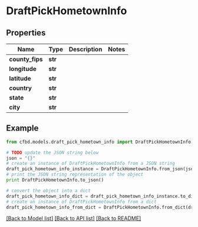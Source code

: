 # DraftPickHometownInfo


## Properties
Name | Type | Description | Notes
------------ | ------------- | ------------- | -------------
**county_fips** | **str** |  | 
**longitude** | **str** |  | 
**latitude** | **str** |  | 
**country** | **str** |  | 
**state** | **str** |  | 
**city** | **str** |  | 

## Example

```python
from cfbd.models.draft_pick_hometown_info import DraftPickHometownInfo

# TODO update the JSON string below
json = "{}"
# create an instance of DraftPickHometownInfo from a JSON string
draft_pick_hometown_info_instance = DraftPickHometownInfo.from_json(json)
# print the JSON string representation of the object
print DraftPickHometownInfo.to_json()

# convert the object into a dict
draft_pick_hometown_info_dict = draft_pick_hometown_info_instance.to_dict()
# create an instance of DraftPickHometownInfo from a dict
draft_pick_hometown_info_from_dict = DraftPickHometownInfo.from_dict(draft_pick_hometown_info_dict)
```
[[Back to Model list]](../README.md#documentation-for-models) [[Back to API list]](../README.md#documentation-for-api-endpoints) [[Back to README]](../README.md)


